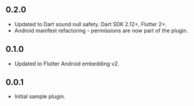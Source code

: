 ## 0.2.0

* Updated to Dart sound null safety. Dart SDK 2.12+, Flutter 2+.
* Android manifest refactoring - permissions are now part of the plugin.

## 0.1.0

* Updated to Flutter Android embedding v2.

## 0.0.1

* Initial sample plugin.
